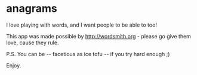anagrams
========

I love playing with words, and I want people to be able to too!

This app was made possible by http://wordsmith.org - please go give them love, cause they rule.

P.S. You can be -- facetious   as ice tofu -- if you try hard enough ;)

Enjoy.

